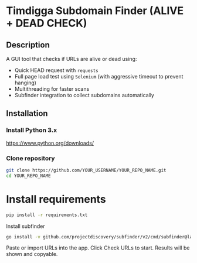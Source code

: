 # Timdigga Subdomain Finder (ALIVE + DEAD CHECK)

## Description

A GUI tool that checks if URLs are alive or dead using:

- Quick HEAD request with `requests`
- Full page load test using `Selenium` (with aggressive timeout to prevent hanging)
- Multithreading for faster scans
- Subfinder integration to collect subdomains automatically

## Installation

### Install Python 3.x

https://www.python.org/downloads/

### Clone repository

```bash
git clone https://github.com/YOUR_USERNAME/YOUR_REPO_NAME.git
cd YOUR_REPO_NAME
```
# Install requirements
```bash
pip install -r requirements.txt
```
Install subfinder
```bash
go install -v github.com/projectdiscovery/subfinder/v2/cmd/subfinder@latest
```

Paste or import URLs into the app.
Click Check URLs to start.
Results will be shown and copyable.
